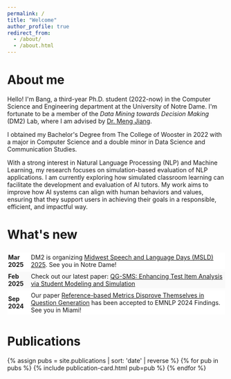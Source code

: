 ```yaml
---
permalink: /
title: "Welcome"
author_profile: true
redirect_from:
  - /about/
  - /about.html
---
```


# About me

Hello! I'm Bang, a third-year Ph.D. student (2022-now) in the Computer Science and Engineering department at the University of Notre Dame. I'm fortunate to be a member of the _Data Mining towards Decision Making_ (DM2) Lab, where I am advised by [Dr. Meng Jiang](http://www.meng-jiang.com/).

I obtained my Bachelor's Degree from The College of Wooster in 2022 with a major in Computer Science and a double minor in Data Science and Communication Studies.

With a strong interest in Natural Language Processing (NLP) and Machine Learning, my research focuses on simulation-based evaluation of NLP applications. I am currently exploring how simulated classroom learning can facilitate the development and evaluation of AI tutors. My work aims to improve how AI systems can align with human behaviors and values, ensuring that they support users in achieving their goals in a responsible, efficient, and impactful way.

# What's new

<table style="width:100%; border-collapse: separate; border-spacing: 0 6px; border: none; font: inherit;">
  <tr style="background-color: #ffffff;">
    <td style="padding: 2px; border: none;"><strong>Mar 2025</strong></td>
    <td style="padding: 2px; border: none;">DM2 is organizing <a href="https://nlp.nd.edu/msld25/" target="_blank">Midwest Speech and Language Days (MSLD) 2025</a>. See you in Notre Dame!
    </td>
  </tr>
  <tr style="background-color: #f9f9f9;">
    <td style="padding: 2px; border: none;"><strong>Feb 2025</strong></td>
    <td style="padding: 2px; border: none;">Check out our latest paper: <a href="https://arxiv.org/abs/2503.05888" target="_blank">QG-SMS: Enhancing Test Item Analysis via Student Modeling and Simulation</a>
    </td>
  </tr>
  <tr style="background-color: #ffffff;">
    <td style="padding: 2px; border: none;"><strong>Sep 2024</strong></td>
    <td style="padding: 2px; border: none;">Our paper <a href="https://arxiv.org/abs/2403.12242" target="_blank">Reference-based Metrics Disprove Themselves in Question Generation</a> has been accepted to EMNLP 2024 Findings. See you in Miami!</td>
  </tr>
</table>

# Publications

{% assign pubs = site.publications | sort: 'date' | reverse %}
{% for pub in pubs %}
{% include publication-card.html pub=pub %}
{% endfor %}
